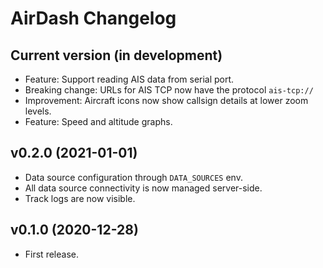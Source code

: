 # AirDash Changelog

## Current version (in development)

* Feature: Support reading AIS data from serial port.
* Breaking change: URLs for AIS TCP now have the protocol `ais-tcp://`
* Improvement: Aircraft icons now show callsign details at lower zoom levels.
* Feature: Speed and altitude graphs.

## v0.2.0 (2021-01-01)

* Data source configuration through `DATA_SOURCES` env.
* All data source connectivity is now managed server-side.
* Track logs are now visible.

## v0.1.0 (2020-12-28)

* First release.
